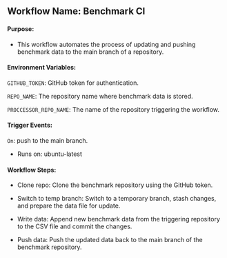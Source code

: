 ## Workflow Name: Benchmark CI

#### Purpose:

- This workflow automates the process of updating and pushing benchmark data to the main branch of a repository.

#### Environment Variables:

`GITHUB_TOKEN`: GitHub token for authentication.

`REPO_NAME`: The repository name where benchmark data is stored.

`PROCCESSOR_REPO_NAME`: The name of the repository triggering the workflow.

#### Trigger Events:

`On`: push to the main branch.

- Runs on: ubuntu-latest

#### Workflow Steps:

- Clone repo: Clone the benchmark repository using the GitHub token.
  
- Switch to temp branch: Switch to a temporary branch, stash changes, and prepare the data file for update.

- Write data: Append new benchmark data from the triggering repository to the CSV file and commit the changes.
  
- Push data: Push the updated data back to the main branch of the benchmark repository.